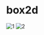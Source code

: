 # box2d


![1](https://user-images.githubusercontent.com/41245313/93550475-6e619e00-f9a6-11ea-8344-db282e729ab9.png)
![2](https://user-images.githubusercontent.com/41245313/93550537-96e99800-f9a6-11ea-9691-a16be1e96009.png)

